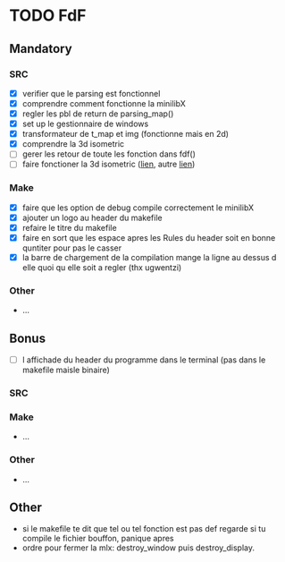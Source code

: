 # TODO FdF

## Mandatory

### SRC
 - [X] verifier que le parsing est fonctionnel
 - [X] comprendre comment fonctionne la minilibX
 - [X] regler les pbl de return de parsing_map()
 - [X] set up le gestionnaire de windows
 - [X] transformateur de t_map et img (fonctionne mais en 2d)
 - [X] comprendre la 3d isometric
 - [ ] gerer les retour de toute les fonction dans fdf()
 - [ ] faire fonctioner la 3d isometric ([lien](https://www.youtube.com/watch?v=go1qrWFw_bs), autre [lien](https://www.youtube.com/watch?v=04oQ2jOUjkU))

### Make
 - [X] faire que les option de debug compile correctement le minilibX
 - [X] ajouter un logo au header du makefile
 - [X] refaire le titre du makefile
 - [X] faire en sort que les espace apres les Rules du header soit en bonne quntiter pour pas le casser
 - [X] la barre de chargement de la compilation mange la ligne au dessus d elle quoi qu elle soit a regler (thx ugwentzi)

### Other
 - ...

## Bonus
 - [ ] l affichade du header du programme dans le terminal (pas dans le makefile maisle binaire)

### SRC

### Make
 - ...

### Other
 - ...

## Other
 - si le makefile te dit que tel ou tel fonction est pas def regarde si tu compile le fichier bouffon, panique apres
 - ordre pour fermer la mlx: destroy_window puis destroy_display.
